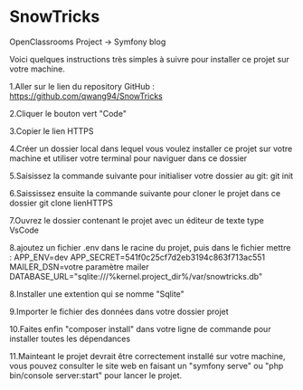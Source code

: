 # SnowTricks
OpenClassrooms Project -> Symfony blog

Voici quelques instructions très simples à suivre pour installer ce projet sur votre machine.

1.Aller sur le lien du repository GitHub :
https://github.com/qwang94/SnowTricks

2.Cliquer le bouton vert "Code"

3.Copier le lien HTTPS

4.Créer un dossier local dans lequel vous voulez installer ce projet sur votre machine et utiliser votre terminal pour naviguer dans ce dossier 

5.Saisissez la commande suivante pour initialiser votre dossier au git:
git init

6.Saississez ensuite la commande suivante pour cloner le projet dans ce dossier
git clone lienHTTPS

7.Ouvrez le dossier contenant le projet avec un éditeur de texte type VsCode

8.ajoutez un fichier .env dans le racine du projet, puis dans le fichier mettre : 
    APP_ENV=dev
    APP_SECRET=541f0c25cf7d2eb3194c863f713ac551
    MAILER_DSN=votre paramètre mailer
    DATABASE_URL="sqlite:///%kernel.project_dir%/var/snowtricks.db"  

8.Installer une extention qui se nomme "Sqlite"

9.Importer le fichier des données dans votre dossier projet

10.Faites enfin "composer install" dans votre ligne de commande pour installer toutes les dépendances

11.Mainteant le projet devrait être correctement installé sur votre machine, vous pouvez consulter le site web en faisant un "symfony serve" ou "php bin/console server:start" pour lancer le projet.
